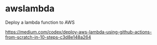 # awslambda
Deploy a lambda function to AWS

https://medium.com/codex/deploy-aws-lambda-using-github-actions-from-scratch-in-10-steps-c3d8e148a264
